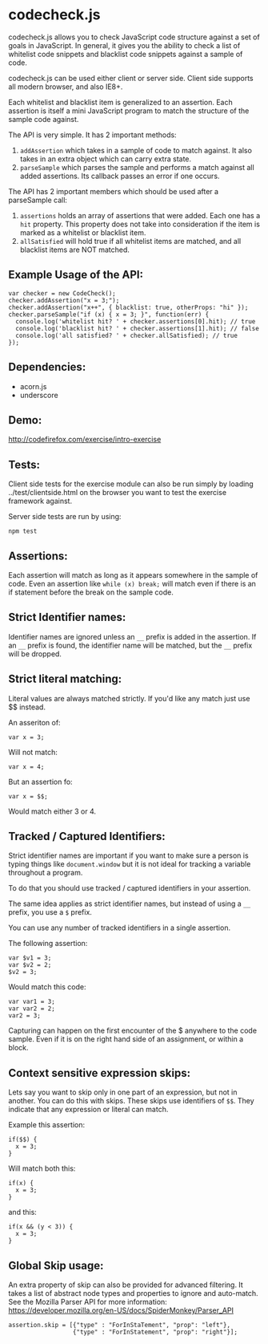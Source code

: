 codecheck.js
============

codecheck.js allows you to check JavaScript code structure against a set of goals in JavaScript.
In general, it gives you the ability to check a list of whitelist code snippets and blacklist code snippets against
a sample of code.

codecheck.js can be used either client or server side.
Client side supports all modern browser, and also IE8+.


Each whitelist and blacklist item is generalized to an assertion.
Each assertion is itself a mini JavaScript program to match the structure
of the sample code against.

The API is very simple. It has 2 important methods:

1. `addAssertion` which takes in a sample of code to match against. It also
   takes in an extra object which can carry extra state.
2. `parseSample` which parses the sample and performs a match against all
   added assertions.  Its callback passes an error if one occurs.

The API has 2 important members which should be used after a parseSample call:

1. `assertions` holds an array of assertions that were added. Each one has a `hit` property. This property does not take into consideration if the item is marked as a whitelist or blacklist item.
2. `allSatisfied` will hold true if all whitelist items are matched, and all blacklist items are NOT matched.

Example Usage of the API:
-------------------------

    var checker = new CodeCheck();
    checker.addAssertion("x = 3;");
    checker.addAssertion("x++", { blacklist: true, otherProps: "hi" });
    checker.parseSample("if (x) { x = 3; }", function(err) {
      console.log('whitelist hit? ' + checker.assertions[0].hit); // true
      console.log('blacklist hit? ' + checker.assertions[1].hit); // false
      console.log('all satisfied? ' + checker.allSatisfied); // true
    });

Dependencies:
-------------

- acorn.js
- underscore

Demo:
-----

http://codefirefox.com/exercise/intro-exercise

Tests:
------

Client side tests for the exercise module can also be run simply by
loading ../test/clientside.html on the browser you want to test the exercise
framework against.

Server side tests are run by using:

```npm test```


Assertions:
-----------

Each assertion will match as long as it appears somewhere in the sample of
code.  Even an assertion like `while (x) break;`  will match even if there
is an if statement before the break on the sample code.

Strict Identifier names:
------------------------

Identifier names are ignored unless an `__` prefix is added in the assertion.
If an `__` prefix is found, the identifier name will be matched, but the `__` prefix will be dropped.

Strict literal matching:
------------------------

Literal values are always matched strictly. If you'd like any match just use $$ instead.

An asseriton of:

    var x = 3;

Will not match:

    var x = 4;


But an assertion fo:

    var x = $$;

Would match either 3 or 4.


Tracked / Captured Identifiers:
-------------------------------

Strict identifier names are important if you want to make sure a person is typing things like `document.window` but it is not
ideal for tracking a variable throughout a program.

To do that you should use tracked / captured identifiers in your assertion.

The same idea applies as strict identifier names, but instead of using a `__` prefix, you use a `$` prefix.

You can use any number of tracked identifiers in a single assertion.

The following assertion: 

    var $v1 = 3;
    var $v2 = 2;
    $v2 = 3;
    
Would match this code:

    var var1 = 3;
    var var2 = 2;
    var2 = 3;

Capturing can happen on the first encounter of the $ anywhere to the code sample.
Even if it is on the right hand side of an assignment, or within a block.

Context sensitive expression skips:
-----------------------------------

Lets say you want to skip only in one part of an expression, but not in another. You can do this with skips.
These skips use identifiers of `$$`. They indicate that any expression or literal can match.

Example this assertion:

    if($$) {
      x = 3;
    }

Will match both this:

    if(x) {
      x = 3;
    }

and  this:

    if(x && (y < 3)) {
      x = 3;
    }


Global Skip usage:
------------------

An extra property of skip can also be provided for advanced filtering.
It takes a list of abstract node types and properties to ignore and auto-match.
See the Mozilla Parser API for more information:
https://developer.mozilla.org/en-US/docs/SpiderMonkey/Parser_API

    assertion.skip = [{"type" : "ForInStaTement", "prop": "left"},
                      {"type" : "ForInStatement", "prop": "right"}];
